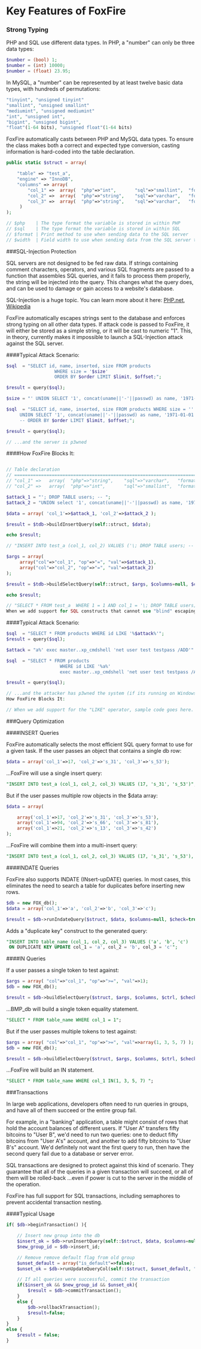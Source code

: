 # Key Features of FoxFire

### Strong Typing

PHP and SQL use different data types. In PHP, a "number" can only be three data types:

```php
$number = (bool) 1;
$number = (int) 10000;
$number = (float) 23.95;
```

In MySQL, a "number" can be represented by at least twelve basic data types, with hundreds of permutations:

```php
"tinyint", "unsigned tinyint"
"smallint", "unsigned smallint"
"mediumint", "unsigned mediumint"
"int", "unsigned int",
"bigint", "unsigned bigint",
"float"(1-64 bits), "unsigned float"(1-64 bits)
```

FoxFire automatically casts between PHP and MySQL data types. To ensure the class makes both a correct and expected type conversion, casting 
information is hard-coded into the table declaration.

```php
public static $struct = array(

	"table" => "test_a",
	"engine" => "InnoDB",
	"columns" => array(
	    "col_1" =>	array(	"php"=>"int",	    "sql"=>"smallint",	"format"=>"%d", "width"=>6),   // ...
	    "col_2" =>	array(	"php"=>"string",    "sql"=>"varchar",	"format"=>"%s", "width"=>250), // ...
	    "col_3" =>	array(	"php"=>"string",    "sql"=>"varchar",	"format"=>"%s", "width"=>250)  // ...
	 )
);

// $php    | The type format the variable is stored in within PHP
// $sql    | The type format the variable is stored in within SQL
// $format | Print method to use when sending data to the SQL server
// $width  | Field width to use when sending data from the SQL server to PHP
```

###SQL-Injection Protection

SQL servers are not designed to be fed raw data. If strings containing comment characters, operators, and various SQL fragments are passed to a function that assembles SQL queries, and it fails to process them properly, the string will be injected into the query. This changes what the query does, and can be used to damage or gain access to a website's database.

SQL-Injection is a huge topic. You can learn more about it here: [PHP.net](https://php.net/manual/en/security.database.sql-injection.php), [Wikipedia](https://en.wikipedia.org/wiki/SQL_injection)

FoxFire automatically escapes strings sent to the database and enforces strong typing on all other data types. If attack code is passed to FoxFire, it will either be stored as a simple string, or it will be cast to numeric "1". This, in theory, currently makes it impossible to launch a SQL-Injection attack against the SQL server.

####Typical Attack Scenario:

```php
$sql  = "SELECT id, name, inserted, size FROM products
                  WHERE size = '$size'
                  ORDER BY $order LIMIT $limit, $offset;";

$result = query($sql);

$size = "' UNION SELECT '1', concat(uname||'-'||passwd) as name, '1971-01-01', '0' from usertable; --";

$sql  = "SELECT id, name, inserted, size FROM products WHERE size = ''
	 UNION SELECT '1', concat(uname||'-'||passwd) as name, '1971-01-01', '0' from usertable;
	 -- ORDER BY $order LIMIT $limit, $offset;";

$result = query($sql);

// ...and the server is p3wned

```

####How FoxFire Blocks It:

```php

// Table declaration
// ================================================================================
// "col_1" =>	array(	"php"=>"string",    "sql"=>"varchar",	"format"=>"%s", ...
// "col_2" =>	array(	"php"=>"int",	    "sql"=>"smallint",	"format"=>"%d", ...

$attack_1 = "'; DROP TABLE users; -- ";
$attack_2 = "UNION select '1', concat(uname||'-'||passwd) as name, '1971-01-01', '0' from usertable; # ";

$data = array( 'col_1'=>$attack_1, 'col_2'=>$attack_2 );

$result = $tdb->buildInsertQuery(self::struct, $data);

echo $result;

// "INSERT INTO test_a (col_1, col_2) VALUES ('\; DROP TABLE users; -- ', 1);"

$args = array(
	 array("col"=>"col_1", "op"=>"=", "val"=>$attack_1),
	 array("col"=>"col_2", "op"=>"=", "val"=>$attack_2)
);

$result = $tdb->buildSelectQuery(self::struct, $args, $columns=null, $ctrl=null);

echo $result;

// "SELECT * FROM test_a  WHERE 1 = 1 AND col_1 = '\; DROP TABLE users; --' AND col_2 = 1;"
When we add support for SQL constructs that cannot use "blind" escaping, such as "LIKE %string%", FoxFire will apply additional processing to strings prior to handing them off to the SQL server.

```

####Typical Attack Scenario:

```php
$sql  = "SELECT * FROM products WHERE id LIKE '%$attack%'";
$result = query($sql);

$attack = "a%' exec master..xp_cmdshell 'net user test testpass /ADD'"

$sql  = "SELECT * FROM products
                    WHERE id LIKE '%a%'
                    exec master..xp_cmdshell 'net user test testpass /ADD'--";

$result = query($sql);

// ...and the attacker has p3wned the system (if its running on Windows)
How FoxFire Blocks It:

// When we add support for the "LIKE" operator, sample code goes here.
```

###Query Optimization

####INSERT Queries

FoxFire automatically selects the most efficient SQL query format to use for a given task.
If the user passes an object that contains a single db row:

```php
$data = array('col_1'=>17, 'col_2'=>'s_31', 'col_3'=>'s_53');
```

...FoxFire will use a single insert query:

```sql
"INSERT INTO test_a (col_1, col_2, col_3) VALUES (17, 's_31', 's_53')";
```

But if the user passes multiple row objects in the $data array:

```php
$data = array(

	array('col_1'=>17, 'col_2'=>'s_31', 'col_3'=>'s_53'),
	array('col_1'=>94, 'col_2'=>'s_66', 'col_3'=>'s_81'),
	array('col_1'=>21, 'col_2'=>'s_13', 'col_3'=>'s_42')
);
```

...FoxFire will combine them into a multi-insert query:

```sql
"INSERT INTO test_a (col_1, col_2, col_3) VALUES (17, 's_31', 's_53'), (94, 's_66', 's_81'), (21, 's_13', 's_42')";
```

####INDATE Queries

FoxFire also supports INDATE (INsert-upDATE) queries. In most cases, this eliminates the need to search a table for duplicates before inserting new rows.

```php
$db = new FOX_db();
$data = array('col_1'=>'a', 'col_2'=>'b', 'col_3'=>'c');

$result = $db->runIndateQuery($struct, $data, $columns=null, $check=true);
```

Adds a "duplicate key" construct to the generated query:

```sql
"INSERT INTO table_name (col_1, col_2, col_3) VALUES ('a', 'b', 'c')
 ON DUPLICATE KEY UPDATE col_1 = 'a', col_2 = 'b', col_3 = 'c'";
```
 
####IN Queries

If a user passes a single token to test against:

```php
$args = array( "col"=>"col_1", "op"=>">=", "val"=>1);
$db = new FOX_db();

$result = $db->buildSelectQuery($struct, $args, $columns, $ctrl, $check = true);

```

...BMP_db will build a single token equality statement.

```sql
"SELECT * FROM table_name WHERE col_1 = 1";
```

But if the user passes multiple tokens to test against:

```php
$args = array( "col"=>"col_1", "op"=>">=", "val"=>array(1, 3, 5, 7) );
$db = new FOX_db();

$result = $db->buildSelectQuery($struct, $args, $columns, $ctrl, $check = true);
```

...FoxFire will build an IN statement.

```sql
"SELECT * FROM table_name WHERE col_1 IN(1, 3, 5, 7) ";
```

###Transactions

In large web applications, developers often need to run queries in groups, and have all of them succeed or the entire group fail.

For example, in a "banking" application, a table might consist of rows that hold the account balances of different users. If "User A" transfers fifty bitcoins to "User B", we'd need to run two queries: one to deduct fifty bitcoins from "User A's" account, and another to add fifty bitcoins to "User B's" account. We'd definitely not want the first query to run, then have the second query fail due to a database or server error.

SQL transactions are designed to protect against this kind of scenario. They guarantee that all of the queries in a given transaction will succeed, or all of them will be rolled-back ...even if power is cut to the server in the middle of the operation.

FoxFire has full support for SQL transactions, including semaphores to prevent accidental transaction nesting.

####Typical Usage

```php
if( $db->beginTransaction() ){

	// Insert new group into the db
	$insert_ok = $db->runInsertQuery(self::$struct, $data, $columns=null);
	$new_group_id = $db->insert_id;

	// Remove remove default flag from old group
	$unset_default = array("is_default"=>false);
	$unset_ok = $db->runUpdateQueryCol(self::$struct, $unset_default, "group_id", "=", $old_default);

	// If all queries were successful, commit the transaction
	if($insert_ok && $new_group_id && $unset_ok){
		$result = $db->commitTransaction();
	}
	else {
		$db->rollbackTransaction();
		$result=false;
	}
}
else {
	$result = false;
}
```
